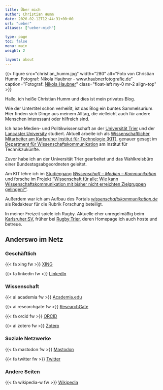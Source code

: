 ```yaml
---
title: Über mich
author: Christian Humm
date: 2020-02-12T12:44:31+00:00
url: "ueber"
aliases: ["ueber-mich"]

type: page
toc: false
menu: main
weight: 2

layout: about
---
```


{{< figure src="christian_humm.jpg" width="280" alt="Foto von Christian Humm. Fotograf: Nikola Haubner - www.haubnerfotografie.de" caption="Fotograf: [Nikola Haubner](https://www.haubnerfotografie.de/)" class="float-left my-0 mr-2 align-top" >}}

Hallo, ich heiße Christian Humm und dies ist mein privates Blog.

Wie der Untertitel schon verheißt, ist das Blog ein buntes Sammelsurium. Hier finden sich Dinge aus meinem Alltag, die vielleicht auch für andere Menschen interessant oder hilfreich sind.

Ich habe Medien- und Politikwissenschaft an der [Universität Trier][1] und der [Lancaster University][2] studiert. Aktuell arbeite ich als [Wissenschaftlicher Mitarbeiter am Karlsruher Institut für Technologie (KIT)][3], genauer gesagt im [Department für Wissenschaftskommunikation][4] am Institut für Technikzukünfte.

Zuvor habe ich an der Universität Trier gearbeitet und das Wahlkreisbüro einer Bundestagsabgeordneten geleitet.

Am KIT lehre ich im [Studiengang][5] _[Wissenschaft &#8211; Medien &#8211; Kommunikation][5]_ und forsche im Projekt [&#8220;Wissenschaft für alle: Wie kann Wissenschaftskommunikation mit bisher nicht erreichten Zielgruppen gelingen?&#8221;][6].

Außerdem war ich am Aufbau des Portals _[wissenschaftskommunikation.de][7]_ als Redakteur für die Rubrik Forschung beteiligt.

In meiner Freizeit spiele ich Rugby. Aktuelle eher unregelmäßig beim [Karlsruher SV][8], früher bei [Rugby Trier][9], deren Homepage ich auch hoste und betreue.

## Anderswo im Netz

### Geschäftlich

{{< fa xing fw >}} [XING](https://www.xing.com/profile/Christian_Humm4/)

{{< fa linkedin fw >}} [LinkedIn](https://www.linkedin.com/in/christian-humm/)

### Wissenschaft

{{< ai academia fw >}} [Academia.edu](https://www.researchgate.net/profile/Christian_Humm)

{{< ai researchgate fw >}} [ResearchGate](https://www.researchgate.net/profile/Christian_Humm)

{{< fa orcid fw >}} [ORCID](https://orcid.org/0000-0001-8789-530X)

{{< ai zotero fw >}} [Zotero](https://www.zotero.org/cmlnet)

### Soziale Netzwerke

<!--{{< fa instagram fw >}} [Instagram](https://www.instagram.com/cml_0815/)-->

{{< fa mastodon fw >}} [Mastodon](https://social.tchncs.de/@cml_net)

{{< fa twitter fw >}} [Twitter](https://twitter.com/cml_net)

### Andere Seiten

{{< fa wikipedia-w fw >}} [Wikipedia](https://de.wikipedia.org/wiki/Benutzer:CML0815)

 [1]: https://www.uni-trier.de/
 [2]: https://www.lancaster.ac.uk/
 [3]: https://wmk.itz.kit.edu/1320_1856.php
 [4]: https://wmk.itz.kit.edu/
 [5]: http://www.wmk-karlsruhe.de
 [6]: https://wmk.itz.kit.edu/2943.php
 [7]: https://www.wissenschaftskommunikation.de/
 [8]: https://karlsruher-sv.de/category/verein/rugby/
 [9]: https://www.rugby-trier.de/
